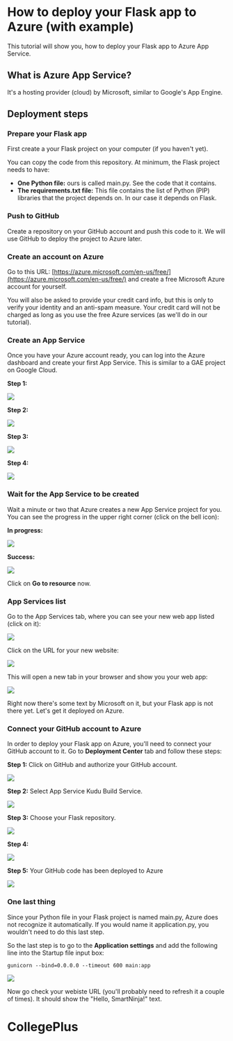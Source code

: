 # How to deploy your Flask app to Azure (with example)

This tutorial will show you, how to deploy your Flask app to Azure App Service.

## What is Azure App Service?

It's a hosting provider (cloud) by Microsoft, similar to Google's App Engine.

## Deployment steps

### Prepare your Flask app

First create a your Flask project on your computer (if you haven't yet).

You can copy the code from this repository. At minimum, the Flask project needs to have:

- **One Python file:** ours is called main.py. See the code that it contains.
- **The requirements.txt file:** This file contains the list of Python (PIP) libraries that the project depends on. In 
our case it depends on Flask.

### Push to GitHub

Create a repository on your GitHub account and push this code to it. We will use GitHub to deploy the project to Azure later.

### Create an account on Azure

Go to this URL: [https://azure.microsoft.com/en-us/free/](https://azure.microsoft.com/en-us/free/) and create a free 
Microsoft Azure account for yourself.

You will also be asked to provide your credit card info, but this is only to verify your identity and an anti-spam 
measure. Your credit card will not be charged as long as you use the free Azure services (as we'll do in our tutorial).

### Create an App Service

Once you have your Azure account ready, you can log into the Azure dashboard and create your first App Service. This is 
similar to a GAE project on Google Cloud.

**Step 1:**

![](img/create-app-service-1.png)

**Step 2:**

![](img/create-app-service-2.png)

**Step 3:**

![](img/create-app-service-3.png)

**Step 4:**

![](img/create-app-service-4.png)

### Wait for the App Service to be created

Wait a minute or two that Azure creates a new App Service project for you. You can see the progress in the upper right 
corner (click on the bell icon):

**In progress:**

![](img/app-service-created-1.png)

**Success:**

![](img/app-service-created-2.png)

Click on **Go to resource** now.

### App Services list

Go to the App Services tab, where you can see your new web app listed (click on it):

![](img/app-services-list.png)

Click on the URL for your new website:

![](img/browse-website-1a.png)

This will open a new tab in your browser and show you your web app:

![](img/browse-website-2.png)

Right now there's some text by Microsoft on it, but your Flask app is not there yet. Let's get it deployed on Azure.

### Connect your GitHub account to Azure

In order to deploy your Flask app on Azure, you'll need to connect your GitHub account to it. Go to **Deployment Center** 
tab and follow these steps:

**Step 1:** Click on GitHub and authorize your GitHub account.

![](img/deployment-1.png)

**Step 2:** Select App Service Kudu Build Service.

![](img/deployment-2.png)

**Step 3:** Choose your Flask repository.

![](img/deployment-3.png)

**Step 4:**

![](img/deployment-4.png)

**Step 5:** Your GitHub code has been deployed to Azure

![](img/deployment-5.png)

### One last thing

Since your Python file in your Flask project is named main.py, Azure does not recognize it automatically. If you would 
name it application.py, you wouldn't need to do this last step.

So the last step is to go to the **Application settings** and add the following line into the Startup file input box:

    gunicorn --bind=0.0.0.0 --timeout 600 main:app

![](img/startup-file.png)

Now go check your webiste URL (you'll probably need to refresh it a couple of times). It should show the 
"Hello, SmartNinja!" text.
# CollegePlus
